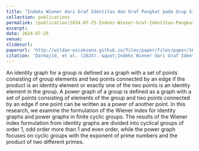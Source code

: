 ```yaml
---
title: "Indeks Wiener dari Graf Identitas dan Graf Pangkat pada Grup Siklis Berhingga"
collection: publications
permalink: /publication/2024-07-25-Indeks-Wiener-Graf-Identitas-Pangkat-Siklis-Berhingga-No-7
excerpt: 
date: 2024-07-25
venue: 
slidesurl: 
paperurl: 'http://wildan-wicaksono.github.io/files/paper/files/paper/16994-Article Text-59366-1-10-20240725.pdf'
citation: 'Darmajid, et al. (2024). &quot;Indeks Wiener dari Graf Identitas dan Graf Pangkat pada Grup Siklis Berhingga&quot; <i>Syntax Literate</i>. 9(7).'
---
```


An identity graph for a group is defined as a graph with a set of points consisting of group elements and two points connected by an edge if the product is an identity element or exactly one of the two points is an identity element in the group. A power graph of a group is defined as a graph with a set of points consisting of elements of the group and two points connected by an edge if one point can be written as a power of another point. In this research, we examine the formulation of the Wiener index for identity graphs and power graphs in finite cyclic groups. The results of the Wiener index formulation from identity graphs are divided into cyclical groups of order 1, odd order more than 1 and even order, while the power graph focuses on cyclic groups with the exponent of prime numbers and the product of two different primes.
